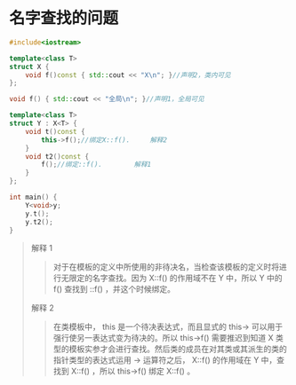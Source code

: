 # 名字查找的问题

```c++
#include<iostream>

template<class T>
struct X {
    void f()const { std::cout << "X\n"; }//声明2，类内可见
};

void f() { std::cout << "全局\n"; }//声明1，全局可见

template<class T>
struct Y : X<T> {
    void t()const {
        this->f();//绑定X::f().     解释2
    }
    void t2()const {
        f();//绑定::f().        解释1
    }
};

int main() {
    Y<void>y;
    y.t();
    y.t2();
}
```

> 解释 1
>> 对于在模板的定义中所使用的非待决名，当检查该模板的定义时将进行无限定的名字查找。因为 X::f() 的作用域不在 Y 中，所以 Y 中的 f() 查找到 ::f() ，并这个时候绑定。
>
> 解释 2
>> 在类模板中， this 是一个待决表达式，而且显式的 this-> 可以用于强行使另一表达式变为待决的。所以 this->f() 需要推迟到知道 X 类型的模板实参才会进行查找。然后类的成员在对其类或其派生的类的指针类型的表达式运用 -> 运算符之后， X::f() 的作用域在 Y 中，查找到 X::f() ，所以 this->f() 绑定 X::f() 。
